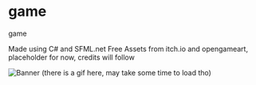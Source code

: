 # game
game

Made using C# and SFML.net
Free Assets from itch.io and opengameart, placeholder for now, credits will follow

![Banner](https://github.com/realTobby/game/blob/main/screenshots/9.gif)
(there is a gif here, may take some time to load tho)
